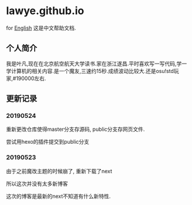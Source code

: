 # lawye.github.io

for [English](./README.md)
这是中文帮助文档.

## 个人简介

我是叶凡,现在在北京航空航天大学读书.家在浙江遂昌.平时喜欢写一写代码,学一学计算机的相关内容.是一个魔友,三速约15秒.成绩波动比较大.还是osu!std玩家,#190000左右.

## 更新记录

### 20190524

重新更改仓库使得master分支存源码, public分支存网页文件.

尝试用hexo的插件提交到public分支

### 20190523

由于之前魔改主题的时候崩了, 重新下载了next

所以这次并没有太多新博客

这次的博客是最新的next不知道有什么新特性.